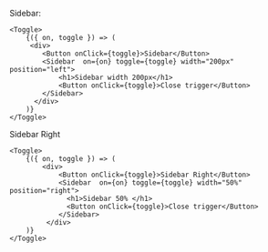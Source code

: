 Sidebar: 

    
    <Toggle>
        {({ on, toggle }) => (
         <div>
            <Button onClick={toggle}>Sidebar</Button>
            <Sidebar  on={on} toggle={toggle} width="200px" position="left">
                <h1>Sidebar width 200px</h1>
                <Button onClick={toggle}>Close trigger</Button>
            </Sidebar>  
          </div>          
        )}
    </Toggle> 
    
Sidebar Right
    
    <Toggle>
        {({ on, toggle }) => (
            <div>
                <Button onClick={toggle}>Sidebar Right</Button>
                <Sidebar  on={on} toggle={toggle} width="50%" position="right">
                  <h1>Sidebar 50% </h1>
                  <Button onClick={toggle}>Close trigger</Button>
                </Sidebar>  
             </div>
        )}
    </Toggle> 
        
      
